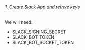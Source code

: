 ###### 1. [Create Slack App and retrive keys](./docs/slack.md)
 We will need:
-  SLACK_SIGNING_SECRET
-  SLACK_BOT_TOKEN
-  SLACK_BOT_SOCKET_TOKEN

